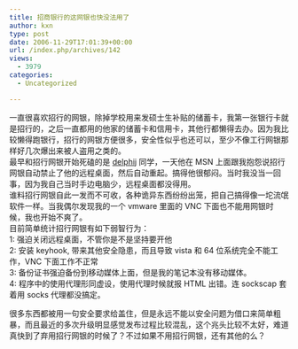 ```yaml
---
title: 招商银行的这网银也快没法用了
author: kxn
type: post
date: 2006-11-29T17:01:39+00:00
url: /index.php/archives/142
views:
  - 3979
categories:
  - Uncategorized

---
```

一直很喜欢招行的网银，除掉学校用来发硕士生补贴的储蓄卡，我第一张银行卡就是招行的，之后一直都用的他家的储蓄卡和信用卡，其他行都懒得去办。因为我比较懒得跑银行，招行的网银方便很多，安全性似乎也还可以，至少不像工行网银那样好几次爆出来被人盗用之类的。  
最早和招行网银开始死磕的是 [delphij][1] 同学，一天他在 MSN 上面跟我抱怨说招行网银自动禁止了他的远程桌面，然后自动重起。搞得他很郁闷。当时我没当一回事，因为我自己当时手边电脑少，远程桌面都没得用。  
谁料招行网银自此一发而不可收，各种诡异东西纷纷出笼，把自己搞得像一坨流氓软件一样。当我偶尔发现我的一个 vmware 里面的 VNC 下面也不能用网银时候，我也开始不爽了。  
目前简单统计招行网银有如下弱智行为：  
1: 强迫关闭远程桌面，不管你是不是坚持要开他  
2: 安装 keyhook, 带来其他安全隐患，而且导致 vista 和 64 位系统完全不能工作，VNC 下面工作不正常  
3: 备份证书强迫备份到移动媒体上面，但是我的笔记本没有移动媒体。  
4: 程序中的使用代理形同虚设，使用代理时候就报 HTML 出错。连 sockscap 套着用 socks 代理都没搞定。

很多东西都被用一句安全要求给盖住，但是永远不能以安全问题为借口来简单粗暴，而且最近的多次升级明显感觉发布过程比较混乱，这个兆头比较不太好，难道真快到了弃用招行网银的时候了？不过如果不用招行网银，还有其他的么？

 [1]: http://blog.delphij.net